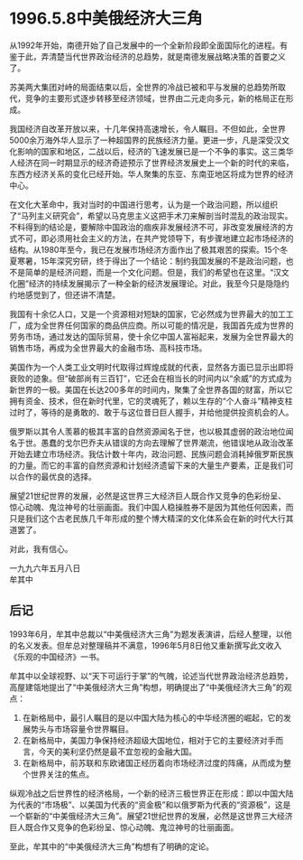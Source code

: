 # 1996.5.8中美俄经济大三角

从1992年开始，南德开始了自己发展中的一个全新阶段即全面国际化的进程。有鉴于此，弄清楚当代世界政治经济的总趋势，就是南德发展战略决策的首要之义了。  
  
 苏美两大集团对峙的局面结束以后，全世界的冷战已被和平与发展的总趋势所取代，竞争的主要形式逐步转移至经济领域，世界由二元走向多元，新的格局正在形成。  
  
 我国经济自改革开放以来，十几年保持高速增长，令人瞩目。不但如此，全世界5000余万海外华人显示了一种超国界的民族经济力量。更进一步，凡是深受汉文化影响的国家和地区，二战以后，经济的飞速发展已是一个不争的事实。这三类华人经济在同一时期显示的经济奇迹预示了世界经济发展史上一个新的时代的来临，东西方经济关系的变化已经开始。华人聚集的东亚、东南亚地区将成为世界的经济中心。  
  
 在文化大革命中，我对当时的中国进行思考，认为是一个政治问题，所以组织了“马列主义研究会”，希望以马克思主义这把手术刀来解剖当时混乱的政治现实。不料得到的结论是，要解除中国政治的痼疾非发展经济不可，非改变发展经济的方式不可，即必须用社会主义的方法，在共产党领导下，有步骤地建立起市场经济的结构。从1980年至今，我已在发展市场经济方面作出了极其艰苦的探索。15个冬夏寒暑，15年深究穷研，终于得出了一个结论：制约我国发展的不是政治问题，也不是简单的是经济问题，而是一个文化问题。但是，我们的希望也在这里。“汉文化圈”经济的持续发展揭示了一种全新的经济发展理论。对此，我至今只是隐隐约约地感觉到了，但还讲不清楚。  
  
 我国有十余亿人口，又是一个资源相对短缺的国家，它必然成为世界最大的加工工厂，成为全世界任何国家的商品供应商。所以可能的情况是，我国首先成为世界的劳务市场，通过发达的国际贸易，使十余亿中国人富裕起来，发展为全世界最大的销售市场，再成为全世界最大的金融市场、高科技市场。  
  
 美国作为一个人类工业文明时代取得过辉煌成就的代表，显然各方面已显示出即将衰败的迹象。但“破部尚有三百钉”，它还会在相当长的时间内以“余威”的方式成为新世界的一极。美国在长达200多年的时间内，聚集了全世界各国的财富，所以它拥有资金、技术，但在新时代里，它的灵魂死了，赖以生存的“个人奋斗”精神支柱过时了，等待的是勇敢的、敢于与这位昔日巨人握手，并给他提供投资机会的人。  
  
 俄罗斯以其令人羡慕的极其丰富的自然资源闻名于世，也以极其虚弱的政治地位闻名于世。愚蠢的戈尔巴乔夫从错误的方向去理解了世界潮流，他错误地从政治改革开始去建立市场经济。我估计数十年内，政治问题、民族问题会消耗掉俄罗斯民族的力量。而它的丰富的自然资源和计划经济遗留下来的大量生产要素，正是我们可以合作的最优良的选择。  
  
 展望21世纪世界的发展，必然是这世界三大经济巨人既合作又竞争的色彩纷呈、惊心动魄、鬼泣神号的壮丽画面。我们中国人稳操胜券不是因为其他任何因素，而只是我们这个古老民族几千年形成的整个博大精深的文化体系会在新的时代大行其道罢了。  
  
 对此，我有信心。

一九九六年五月八日  
牟其中

## **后记**

1993年6月，牟其中总裁以“中美俄经济大三角”为题发表演讲，后经人整理，以他的名义发表。但牟总对整理稿并不满意，1996年5月8日他又重新撰写此文收入《乐观的中国经济》一书。  
  
 牟其中以全球视野、以“天下可运行于掌”的气魄，论述当代世界政治经济总趋势，高屋建瓴地提出了“中美俄经济大三角”构想，明确提出了“中美俄经济大三角”的观点：

1. 在新格局中，最引人瞩目的是以中国大陆为核心的中华经济圈的崛起，它的发展势头与市场容量令世界瞩目。
2. 在新格局中，美国力争保持经济超级大国地位，相对于它的主要经济对手而言，今天的美利坚仍然是最不宜忽视的金融大国。
3. 在新格局中，前苏联和东欧诸国正经历着向市场经济过度的阵痛，从而成为整个世界关注的焦点。

 纵观冷战之后世界性的经济格局，一个新的经济三极世界正在形成：即以中国大陆为代表的“市场极”、以美国为代表的“资金极”和以俄罗斯为代表的“资源极”，这是一个崭新的“中美俄经济大三角”。展望21世纪世界的发展，必然是这世界三大经济巨人既合作又竞争的色彩纷呈、惊心动魄、鬼泣神号的壮丽画面。  
  
 至此，牟其中的“中美俄经济大三角”构想有了明确的定论。  


